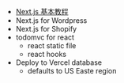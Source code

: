 * [Next.js 基本教程](https://nextjs.org/learn/dashboard-app/getting-started)
* Next.js for Wordpress
* Next.js for Shopify
* todomvc for react
  * react static file
  * react hooks
* Deploy to Vercel database
  * defaults to US Easte region

